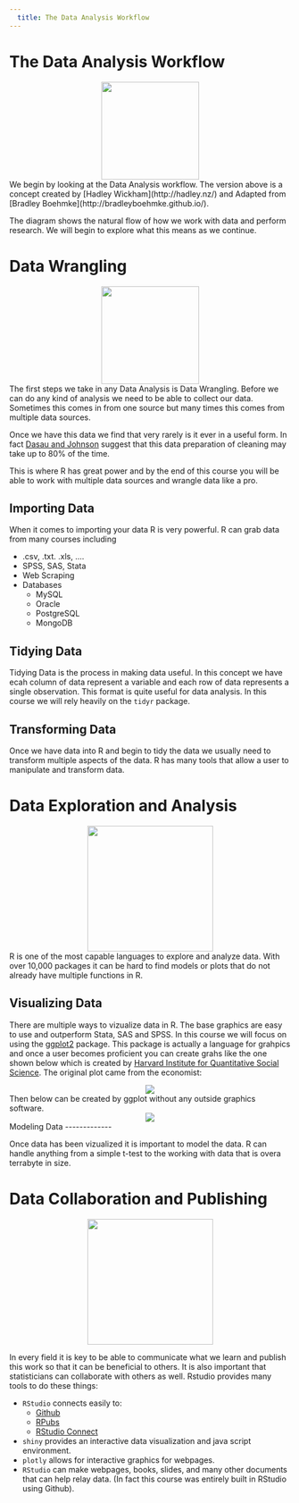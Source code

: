 ```yaml
---
  title: The Data Analysis Workflow
---
```


The Data Analysis Workflow
==========================

<center>
<img src="{{site.baseurl}}/img/wf1.png" style="height:175px">
</center>
We begin by looking at the Data Analysis workflow. The version above is
a concept created by [Hadley Wickham](http://hadley.nz/) and Adapted
from [Bradley Boehmke](http://bradleyboehmke.github.io/).

The diagram shows the natural flow of how we work with data and perform
research. We will begin to explore what this means as we continue.

Data Wrangling
==============

<center>
<img src="{{site.baseurl}}/img/wf2.png" style="height:175px">
</center>
The first steps we take in any Data Analysis is Data Wrangling. Before
we can do any kind of analysis we need to be able to collect our data.
Sometimes this comes in from one source but many times this comes from
multiple data sources.

Once we have this data we find that very rarely is it ever in a useful
form. In fact [Dasau and
Johnson](http://www.wiley.com/WileyCDA/WileyTitle/productCd-0471268518.html)
suggest that this data preparation of cleaning may take up to 80% of the
time.

This is where R has great power and by the end of this course you will
be able to work with multiple data sources and wrangle data like a pro.

Importing Data
--------------

When it comes to importing your data R is very powerful. R can grab data
from many courses including

-   .csv, .txt. .xls, ....
-   SPSS, SAS, Stata
-   Web Scraping
-   Databases
    -   MySQL
    -   Oracle
    -   PostgreSQL
    -   MongoDB

Tidying Data
------------

Tidying Data is the process in making data useful. In this concept we
have ecah column of data represent a variable and each row of data
represents a single observation. This format is quite useful for data
analysis. In this course we will rely heavily on the `tidyr` package.

Transforming Data
-----------------

Once we have data into R and begin to tidy the data we usually need to
transform multiple aspects of the data. R has many tools that allow a
user to manipulate and transform data.

Data Exploration and Analysis
=============================

<center>
<img src="{{site.baseurl}}/img/wf6.png" style="height:225px">
</center>
R is one of the most capable languages to explore and analyze data. With
over 10,000 packages it can be hard to find models or plots that do not
already have multiple functions in R.

Visualizing Data
----------------

There are multiple ways to vizualize data in R. The base graphics are
easy to use and outperform Stata, SAS and SPSS. In this course we will
focus on using the [ggplot2](http://ggplot2.org/) package. This package
is actually a language for grahpics and once a user becomes proficient
you can create grahs like the one shown below which is created by
[Harvard Institute for Quantitative Social
Science](http://www.iq.harvard.edu/event/introduction-r-graphics-ggplot2-0).
The original plot came from the economist:

<center>
<img src="{{site.baseurl}}/img/ggplot_orig.png" >
</center>
Then below can be created by ggplot without any outside graphics
software.

<center>
<img src="{{site.baseurl}}/img/ggplot_R.png" >
</center>
Modeling Data
-------------

Once data has been vizualized it is important to model the data. R can
handle anything from a simple t-test to the working with data that is
overa terrabyte in size.

Data Collaboration and Publishing
=================================


<center>
<img src="./assets/img/wf10.png" style="height:225px">
</center>

In every field it is key to be able to communicate what we learn and
publish this work so that it can be beneficial to others. It is also
important that statisticians can collaborate with others as well.
Rstudio provides many tools to do these things:

-   `RStudio` connects easily to:
    -   [Github](https://www.github.com/)
    -   [RPubs](https://rpubs.com/)
    -   [RStudio Connect](https://www.rstudio.com/products/connect/)
-   `shiny` provides an interactive data visualization and java
    script environment.
-   `plotly` allows for interactive graphics for webpages.
-   `RStudio` can make webpages, books, slides, and many other documents
    that can help relay data. (In fact this course was entirely built in
    RStudio using Github).
